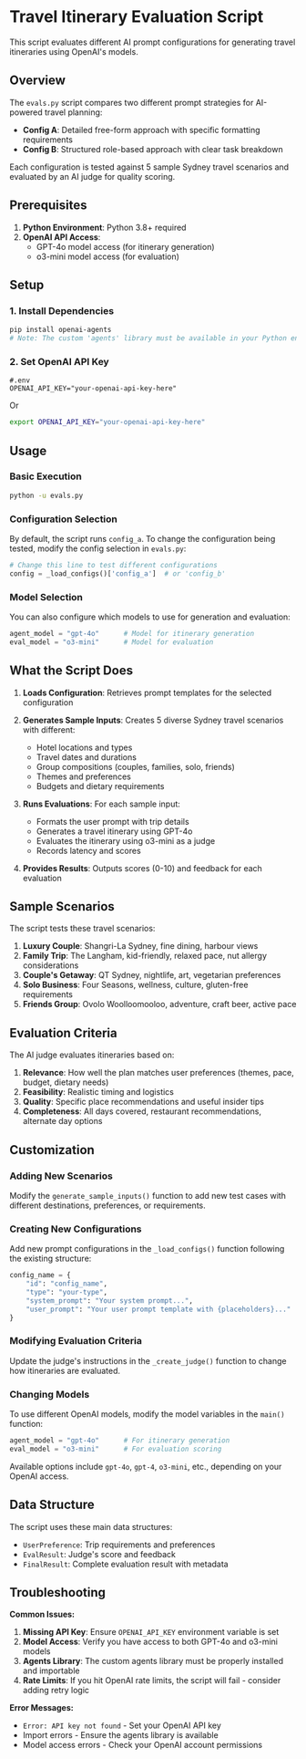 # Travel Itinerary Evaluation Script

This script evaluates different AI prompt configurations for generating travel itineraries using OpenAI's models.

## Overview

The `evals.py` script compares two different prompt strategies for AI-powered travel planning:
- **Config A**: Detailed free-form approach with specific formatting requirements
- **Config B**: Structured role-based approach with clear task breakdown

Each configuration is tested against 5 sample Sydney travel scenarios and evaluated by an AI judge for quality scoring.

## Prerequisites

1. **Python Environment**: Python 3.8+ required
2. **OpenAI API Access**: 
   - GPT-4o model access (for itinerary generation)
   - o3-mini model access (for evaluation)

## Setup

### 1. Install Dependencies
```bash
pip install openai-agents
# Note: The custom 'agents' library must be available in your Python environment
```

### 2. Set OpenAI API Key

```
#.env
OPENAI_API_KEY="your-openai-api-key-here"
```

Or

```bash
export OPENAI_API_KEY="your-openai-api-key-here"
```

## Usage

### Basic Execution
```bash
python -u evals.py
```

### Configuration Selection
By default, the script runs `config_a`. To change the configuration being tested, modify the config selection in `evals.py`:

```python
# Change this line to test different configurations
config = _load_configs()['config_a']  # or 'config_b'
```

### Model Selection
You can also configure which models to use for generation and evaluation:

```python
agent_model = "gpt-4o"      # Model for itinerary generation
eval_model = "o3-mini"      # Model for evaluation
```

## What the Script Does

1. **Loads Configuration**: Retrieves prompt templates for the selected configuration
2. **Generates Sample Inputs**: Creates 5 diverse Sydney travel scenarios with different:
   - Hotel locations and types
   - Travel dates and durations
   - Group compositions (couples, families, solo, friends)
   - Themes and preferences
   - Budgets and dietary requirements

3. **Runs Evaluations**: For each sample input:
   - Formats the user prompt with trip details
   - Generates a travel itinerary using GPT-4o
   - Evaluates the itinerary using o3-mini as a judge
   - Records latency and scores

4. **Provides Results**: Outputs scores (0-10) and feedback for each evaluation

## Sample Scenarios

The script tests these travel scenarios:

1. **Luxury Couple**: Shangri-La Sydney, fine dining, harbour views
2. **Family Trip**: The Langham, kid-friendly, relaxed pace, nut allergy considerations
3. **Couple's Getaway**: QT Sydney, nightlife, art, vegetarian preferences
4. **Solo Business**: Four Seasons, wellness, culture, gluten-free requirements
5. **Friends Group**: Ovolo Woolloomooloo, adventure, craft beer, active pace

## Evaluation Criteria

The AI judge evaluates itineraries based on:

1. **Relevance**: How well the plan matches user preferences (themes, pace, budget, dietary needs)
2. **Feasibility**: Realistic timing and logistics
3. **Quality**: Specific place recommendations and useful insider tips
4. **Completeness**: All days covered, restaurant recommendations, alternate day options

## Customization

### Adding New Scenarios
Modify the `generate_sample_inputs()` function to add new test cases with different destinations, preferences, or requirements.

### Creating New Configurations
Add new prompt configurations in the `_load_configs()` function following the existing structure:

```python
config_name = {
    "id": "config_name",
    "type": "your-type",
    "system_prompt": "Your system prompt...",
    "user_prompt": "Your user prompt template with {placeholders}..."
}
```

### Modifying Evaluation Criteria
Update the judge's instructions in the `_create_judge()` function to change how itineraries are evaluated.

### Changing Models
To use different OpenAI models, modify the model variables in the `main()` function:

```python
agent_model = "gpt-4o"      # For itinerary generation
eval_model = "o3-mini"      # For evaluation scoring
```

Available options include `gpt-4o`, `gpt-4`, `o3-mini`, etc., depending on your OpenAI access.

## Data Structure

The script uses these main data structures:

- `UserPreference`: Trip requirements and preferences
- `EvalResult`: Judge's score and feedback
- `FinalResult`: Complete evaluation result with metadata

## Troubleshooting

**Common Issues:**

1. **Missing API Key**: Ensure `OPENAI_API_KEY` environment variable is set
2. **Model Access**: Verify you have access to both GPT-4o and o3-mini models
3. **Agents Library**: The custom agents library must be properly installed and importable
4. **Rate Limits**: If you hit OpenAI rate limits, the script will fail - consider adding retry logic

**Error Messages:**
- `Error: API key not found` - Set your OpenAI API key
- Import errors - Ensure the agents library is available
- Model access errors - Check your OpenAI account permissions
